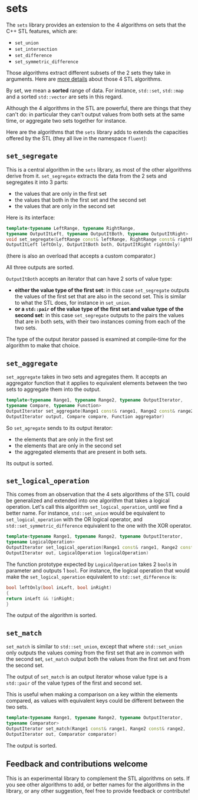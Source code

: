 # sets
The `sets` library provides an extension to the 4 algorithms on sets that the C++ STL features, which are:

* `set_union`
* `set_intersection`
* `set_difference`
* `set_symmetric_difference`

Those algorithms extract different subsets of the 2 sets they take in arguments. Here are [more details](https://www.fluentcpp.com/2017/01/09/know-your-algorithms-algos-on-sets/ "STL algorithms on sets") about those 4 STL algorithms.

By set, we mean a **sorted** range of data. For instance, `std::set`, `std::map` and a sorted `std::vector` are sets in this regard.

Although the 4 algorithms in the STL are powerful, there are things that they can't do: in particular they can't output values from both sets at the same time, or aggregate two sets together for instance.

Here are the algorithms that the `sets` library adds to extends the capacities offered by the STL (they all live in the namespace `fluent`):

## `set_segregate`
This is a central algorithm in the `sets` library,  as most of the other algorithms derive from it. `set_segregate` extracts the data from the 2 sets and segregates it into 3 parts:

* the values that are only in the first set
* the values that both in the first set and the second set
* the values that are only in the second set

Here is its interface:

```cpp
template<typename LeftRange, typename RightRange,
typename OutputItLeft, typename OutputItBoth, typename OutputItRight>
void set_segregate(LeftRange const& leftRange, RightRange const& rightRange,
OutputItLeft leftOnly, OutputItBoth both, OutputItRight rightOnly)
```

(there is also an overload that accepts a custom comparator.)

All three outputs are sorted.

`OutputItBoth` accepts an iterator that can have 2 sorts of value type:

* **either the value type of the first set**: in this case `set_segregate` outputs the values of the first set that are also in the second set. This is similar to what the STL does, for instance in `set_union`.
* **or a `std::pair` of the value type of the first set and value type of the second set**: in this case `set_segregate` outputs to the pairs the values that are in both sets, with their two instances coming from each of the two sets.

The type of the output iterator passed is examined at compile-time for the algorithm to make that choice.

## `set_aggregate`

`set_aggregate` takes in two sets and agregates them. It accepts an aggregator function that it applies to equivalent elements between the two sets to aggregate them into the output.

```cpp
template<typename Range1, typename Range2, typename OutputIterator,
typename Compare, typename Function>
OutputIterator set_aggregate(Range1 const& range1, Range2 const& range2,
OutputIterator output, Compare compare, Function aggregator)

```

So `set_agregate` sends to its output iterator:
* the elements that are only in the first set
* the elements that are only in the second set
* the aggregated elements that are present in both sets.

Its output is sorted.

## `set_logical_operation`

This comes from an observation that the 4 sets algorithms of the STL could be generalized and extended into one algorithm that takes a logical operation. Let's call this algorithm `set_logical_operation`, until we find a better name.
For instance, `std::set_union` would be equivalent to `set_logical_operation` with the OR logical operator, and `std::set_symmetric_difference` equivalent to the one with the XOR operator.

```cpp
template<typename Range1, typename Range2, typename OutputIterator,
typename LogicalOperation>
OutputIterator set_logical_operation(Range1 const& range1, Range2 const& range2,
OutputIterator out, LogicalOperation logicalOperation)
```

The function prototype expected by `LogicalOperation` takes 2 `bool`s in parameter and outputs 1 `bool`. For instance, the logical operation that would make the `set_logical_operation` equivalent to `std::set_difference` is:

```cpp
bool leftOnly(bool inLeft, bool inRight)
{
return inLeft && !inRight;
}
```

The output of the algorithm is sorted.

## `set_match`

`set_match` is similar to `std::set_union`, except that where `std::set_union` only outputs the values coming from the first set that are in common with the second set, `set_match` output both the values from the first set and from the second set.

The output of `set_match` is an output iterator whose value type is a `std::pair` of the value types of the first and second set.

This is useful when making a comparison on a key within the elements compared, as values with equivalent keys could be different between the two sets.

```cpp
template<typename Range1, typename Range2, typename OutputIterator,
typename Comparator>
OutputIterator set_match(Range1 const& range1, Range2 const& range2,
OutputIterator out, Comparator comparator)
```

The output is sorted.

## Feedback and contributions welcome

This is an experimental library to complement the STL algorithms on sets. If you see other algorithms to add, or better names for the algorithms in the library, or any other suggestion, feel free to provide feedback or contribute!
